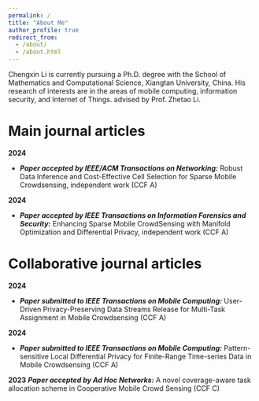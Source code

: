 ```yaml
---
permalink: /
title: "About Me"
author_profile: true
redirect_from: 
  - /about/
  - /about.html
---
```




Chengxin Li is currently pursuing a Ph.D. degree with the School of Mathematics and Computational Science, Xiangtan University, China. His research of interests are in the areas of mobile computing, information security, and
Internet of Things. advised by Prof. Zhetao Li.

Main journal articles
======
**2024**  
* ***Paper accepted by IEEE/ACM Transactions on Networking:*** Robust Data Inference and Cost-Effective Cell Selection for Sparse Mobile Crowdsensing, independent work (CCF A)

**2024**  
* ***Paper accepted by IEEE Transactions on Information Forensics and Security:*** Enhancing Sparse Mobile CrowdSensing with Manifold Optimization and Differential Privacy, independent work (CCF A)


Collaborative journal articles
======
**2024** 
* ***Paper submitted to IEEE Transactions on Mobile Computing:*** User-Driven Privacy-Preserving Data Streams Release for Multi-Task Assignment in Mobile Crowdsensing (CCF A)
  
**2024** 
* ***Paper submitted to IEEE Transactions on Mobile Computing:*** Pattern-sensitive Local Differential Privacy for Finite-Range Time-series Data in Mobile Crowdsensing (CCF A)

**2023** 
***Paper accepted by Ad Hoc Networks:*** A novel coverage-aware task allocation scheme in Cooperative Mobile Crowd Sensing (CCF C)
